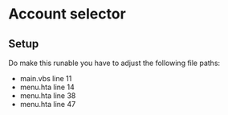 # Account selector

## Setup

Do make this runable you have to adjust the following file paths:
- main.vbs line 11
- menu.hta line 14
- menu.hta line 38
- menu.hta line 47
